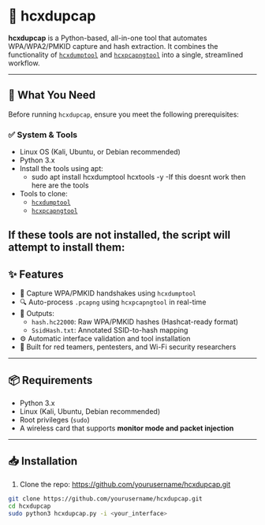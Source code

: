 # 🔐 hcxdupcap

**hcxdupcap** is a Python-based, all-in-one tool that automates WPA/WPA2/PMKID capture and hash extraction. It combines the functionality of [`hcxdumptool`](https://github.com/ZerBea/hcxdumptool) and [`hcxpcapngtool`](https://github.com/ZerBea/hcxtools) into a single, streamlined workflow.

---
## 🧰 What You Need

Before running `hcxdupcap`, ensure you meet the following prerequisites:

### ✅ System & Tools
- Linux OS (Kali, Ubuntu, or Debian recommended)
- Python 3.x
- Install the tools using apt:
  - sudo apt install hcxdumptool hcxtools -y
-If this doesnt work then here are the tools
- Tools to clone:
  - [`hcxdumptool`](https://github.com/ZerBea/hcxdumptool)
  - [`hcxpcapngtool`](https://github.com/ZerBea/hcxtools)

If these tools are not installed, the script will attempt to install them:
---
## ✨ Features

- 📡 Capture WPA/PMKID handshakes using `hcxdumptool`
- 🔍 Auto-process `.pcapng` using `hcxpcapngtool` in real-time
- 💾 Outputs:
  - `hash.hc22000`: Raw WPA/PMKID hashes (Hashcat-ready format)
  - `SsidHash.txt`: Annotated SSID-to-hash mapping
- ⚙ Automatic interface validation and tool installation
- 🧪 Built for red teamers, pentesters, and Wi-Fi security researchers

---

## 📦 Requirements

- Python 3.x
- Linux (Kali, Ubuntu, Debian recommended)
- Root privileges (`sudo`)
- A wireless card that supports **monitor mode and packet injection**

---

## 📥 Installation

1. Clone the repo: https://github.com/yourusername/hcxdupcap.git

```bash
git clone https://github.com/yourusername/hcxdupcap.git
cd hcxdupcap
sudo python3 hcxdupcap.py -i <your_interface>

